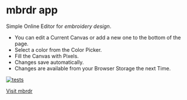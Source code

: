 # mbrdr app

Simple Online Editor for *embroidery design*.

- You can edit a Current Canvas or add a new one to the bottom of the page.
- Select a color from the Color Picker.
- Fill the Canvas with Pixels.
- Changes save automatically.
- Changes are available from your Browser Storage the next Time.

[![tests][tests]][tests-url]

[Visit mbrdr](https://www.mbrdr.de/)

[tests]: https://img.shields.io/travis/exiguus/app-mbrdr/master.svg
[tests-url]: https://travis-ci.org/exiguus/app-mbrdr
